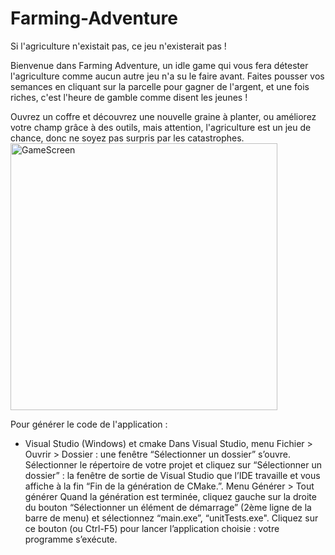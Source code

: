 # Farming-Adventure

Si l'agriculture n'existait pas, ce jeu n'existerait pas !

Bienvenue dans Farming Adventure, un idle game qui vous fera détester l'agriculture comme aucun autre jeu n'a su le faire avant.
Faites pousser vos semances en cliquant sur la parcelle pour gagner de l'argent, et une fois riches, c'est l'heure de gamble comme disent les jeunes !

Ouvrez un coffre et découvrez une nouvelle graine à planter, ou améliorez votre champ grâce à des outils, mais attention, l'agriculture est un jeu de chance, donc ne soyez pas surpris par les catastrophes.
<img width="427" alt="GameScreen" src="https://github.com/user-attachments/assets/1d5e9646-1b75-4600-a78e-c6922aea6996" />

Pour générer le code de l'application :
- Visual Studio (Windows) et cmake
Dans Visual Studio, menu Fichier > Ouvrir > Dossier : une fenêtre “Sélectionner un dossier” s’ouvre.
Sélectionner le répertoire de votre projet et cliquez sur “Sélectionner un dossier” : la fenêtre de sortie de Visual Studio que l’IDE travaille et vous affiche à la fin “Fin de la génération de CMake.”.
Menu Générer > Tout générer
Quand la génération est terminée, cliquez gauche sur la droite du bouton “Sélectionner un élément de démarrage” (2ème ligne de la barre de menu) et sélectionnez “main.exe”, “unitTests.exe".
Cliquez sur ce bouton (ou Ctrl-F5) pour lancer l’application choisie : votre programme s’exécute.
